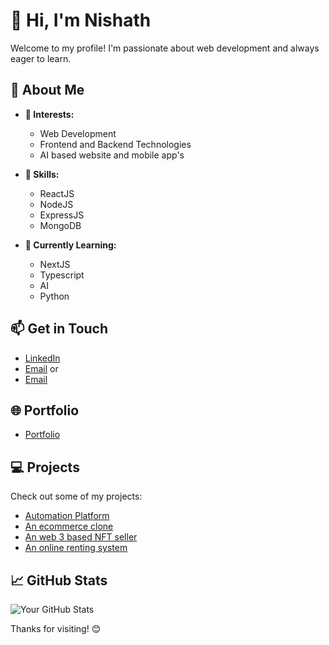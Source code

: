 # 👋 Hi, I'm **Nishath** 

Welcome to my profile! I'm passionate about web development and always eager to learn.

## 🚀 About Me
- **👀 Interests:** 
  - Web Development
  - Frontend and Backend Technologies
  - AI based website and mobile app's
 
- **🎄 Skills:**
  - ReactJS
  - NodeJS
  - ExpressJS
  - MongoDB

- **🌱 Currently Learning:**
  - NextJS
  - Typescript
  - AI
  - Python

## 📫 Get in Touch
- [LinkedIn](https://www.linkedin.com/in/mohamed-nishath-m-049516191/)
- [Email](mailto:nishathmohamed01@gmail.com) or 
- [Email](mailto:nishathmohamed786@gmail.com)

## 🌐 Portfolio
- [Portfolio](https://nishaths-portfolio.netlify.app)

## 💻 Projects
Check out some of my projects:
- [Automation Platform](https://github.com/nich-nichy/nizzie-dev)
- [An ecommerce clone](https://github.com/nich-nichy/Amazonclone-react-firebase)
- [An web 3 based NFT seller](https://github.com/nich-nichy/Crypto-merchendise)
- [An online renting system](https://github.com/nich-nichy/FSD61WD-T-VehicleRentalSystem-Frontend)

## 📈 GitHub Stats
![Your GitHub Stats](https://github-readme-stats.vercel.app/api?username=nich-nichy&show_icons=true&theme=radical)

Thanks for visiting! 😊


<!---
nich-nichy/nich-nichy is a ✨ special ✨ repository because its `README.md` (this file) appears on your GitHub profile.
You can click the Preview link to take a look at your changes.
--->
